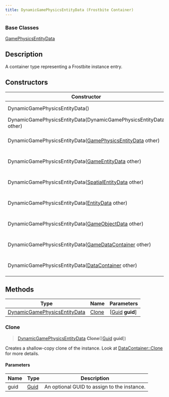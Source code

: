 ```yaml
---
title: DynamicGamePhysicsEntityData (Frostbite Container)
---
```

### Base Classes

[GamePhysicsEntityData](GamePhysicsEntityData)

## Description

A container type representing a Frostbite instance entry.

## Constructors

| Constructor                                                                             | Description                                                                                                                                     |
| --------------------------------------------------------------------------------------- | ----------------------------------------------------------------------------------------------------------------------------------------------- |
| DynamicGamePhysicsEntityData()                                                          | Create a new instance of this container type.                                                                                                   |
| DynamicGamePhysicsEntityData(DynamicGamePhysicsEntityData other)                        | Create a reference copy of an instance of the same type.                                                                                        |
| DynamicGamePhysicsEntityData([GamePhysicsEntityData](GamePhysicsEntityData) other)      | Upcast an instance of type [GamePhysicsEntityData](GamePhysicsEntityData) to [DynamicGamePhysicsEntityData](DynamicGamePhysicsEntityData).      |
| DynamicGamePhysicsEntityData([GameEntityData](GameEntityData) other)                    | Upcast an instance of type [GameEntityData](GameEntityData) to [DynamicGamePhysicsEntityData](DynamicGamePhysicsEntityData).                    |
| DynamicGamePhysicsEntityData([SpatialEntityData](SpatialEntityData) other)              | Upcast an instance of type [SpatialEntityData](SpatialEntityData) to [DynamicGamePhysicsEntityData](DynamicGamePhysicsEntityData).              |
| DynamicGamePhysicsEntityData([EntityData](EntityData) other)                            | Upcast an instance of type [EntityData](EntityData) to [DynamicGamePhysicsEntityData](DynamicGamePhysicsEntityData).                            |
| DynamicGamePhysicsEntityData([GameObjectData](GameObjectData) other)                    | Upcast an instance of type [GameObjectData](GameObjectData) to [DynamicGamePhysicsEntityData](DynamicGamePhysicsEntityData).                    |
| DynamicGamePhysicsEntityData([GameDataContainer](GameDataContainer) other)              | Upcast an instance of type [GameDataContainer](GameDataContainer) to [DynamicGamePhysicsEntityData](DynamicGamePhysicsEntityData).              |
| DynamicGamePhysicsEntityData([DataContainer](/vext/ref/cls/shr/datacontainer) other) | Upcast an instance of type [DataContainer](/vext/ref/cls/shr/datacontainer) to [DynamicGamePhysicsEntityData](DynamicGamePhysicsEntityData). |

## Methods

| Type                                                         | Name            | Parameters                                     |
| ------------------------------------------------------------ | --------------- | ---------------------------------------------- |
| [DynamicGamePhysicsEntityData](DynamicGamePhysicsEntityData) | [Clone](#clone) | \[[Guid](/vext/ref/cls/shr/guid) **guid**\] |

### Clone

> [DynamicGamePhysicsEntityData](DynamicGamePhysicsEntityData) **Clone**(\[[Guid](/vext/ref/cls/shr/guid) **guid**\])

Creates a shallow-copy clone of the instance. Look at [DataContainer::Clone](/vext/ref/cls/shr/datacontainer#clone) for more details.

#### Parameters

| Name | Type         | Description                                 |
| ---- | ------------ | ------------------------------------------- |
| guid | [Guid](Guid) | An optional GUID to assign to the instance. |
